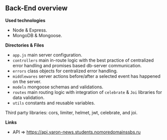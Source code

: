 ## Back-End overview

**Used technologies**

-   Node & Express.
-   MongoDB & Mongoose.

**Directories & Files**

-   `app.js` main server configuration.
-   `controllers` main in-route logic with the best practice of centralized error handling and promises based db-server communication.
-   `errors` class objects for centralized error handling.
-   `middlewares` server actions before/after a selected event has happened on the server.
-   `models` mongoose schemas and validations.
-   `routes` main routing logic with integration of `celebrate` & `Joi` libraries for data validation.
-   `utils` constants and reusable variables.


Third party libraries: cors, limiter, helmet, jwt, celebrate, and joi.

**Links**

-   API => https://api.yaron-news.students.nomoredomainssbs.ru
